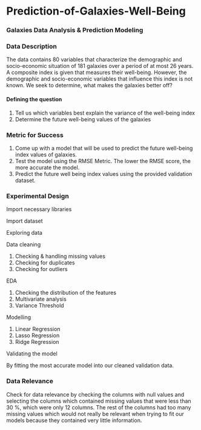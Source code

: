 # Prediction-of-Galaxies-Well-Being
### Galaxies Data Analysis & Prediction Modeling

### Data Description
The data contains 80 variables that characterize the demographic and socio-economic situation of 181 galaxies over a period of at most 26 years. A composite index is given that measures their well-being. However, the demographic and socio-economic variables that influence this index is not known. We seek to determine, what makes the galaxies better off?

#### Defining the question
1. Tell us which variables best explain the variance of the well-being index
2. Determine the future well-being values of the galaxies

### Metric for Success
1. Come up with a model that will be used to predict the future well-being index values of galaxies.
2. Test the model using the RMSE Metric. The lower the RMSE score, the more accurate the model.
3. Predict the future well being index values using the provided validation dataset.

### Experimental Design
Import necessary libraries

Import dataset

Exploring data

Data cleaning

1. Checking & handling missing values
2. Checking for duplicates
3. Checking for outliers

EDA

1. Checking the distribution of the features
2. Multivariate analysis
3. Variance Threshold

Modelling

1. Linear Regression
2. Lasso Regression
3. Ridge Regression

Validating the model

By fitting the most accurate model into our cleaned validation data.

### Data Relevance

Check for data relevance by checking the columns with null values and selecting the columns which contained missing values that were less than 30 %, which were only 12 columns. The rest of the columns had too many missing values which would not really be relevant when trying to fit our models because they contained very little information.
